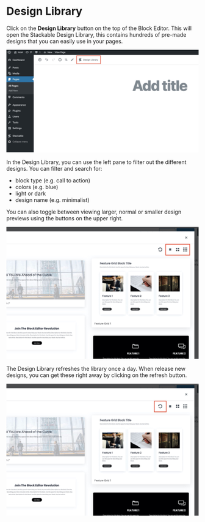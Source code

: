 # Design Library

Click on the **Design Library** button on the top of the Block Editor. This will open the Stackable Design Library, this contains hundreds of pre-made designs that you can easily use in your pages.

![](../../.gitbook/assets/screen-shot-2020-06-03-at-12.40.11-pm.jpg)

In the Design Library, you can use the left pane to filter out the different designs. You can filter and search for:

* block type \(e.g. call to action\)
* colors \(e.g. blue\)
* light or dark
* design name \(e.g. minimalist\)

You can also toggle between viewing larger, normal or smaller design previews using the buttons on the upper right.

![](../../.gitbook/assets/screen-shot-2020-06-03-at-12.46.27-pm-copy.jpg)

The Design Library refreshes the library once a day. When release new designs, you can get these right away by clicking on the refresh button.

![](../../.gitbook/assets/screen-shot-2020-06-03-at-12.46.27-pm.jpg)

